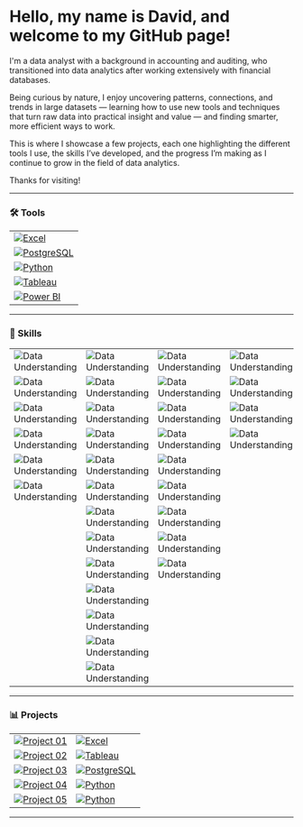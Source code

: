 # Hello, my name is David, and welcome to my GitHub page!

I'm a data analyst with a background in accounting and auditing, who transitioned into data analytics after working extensively with financial databases.

Being curious by nature, I enjoy uncovering patterns, connections, and trends in large datasets — learning how to use new tools and techniques that turn raw data into practical insight and value — and finding smarter, more efficient ways to work.

This is where I showcase a few projects, each one highlighting the different tools I use, the skills I’ve developed, and the progress I’m making as I continue to grow in the field of data analytics.

Thanks for visiting!

---

### 🛠️ Tools <!--& Technologies-->
<table>
  <tr><td><a href="#"><img src="https://img.shields.io/badge/Excel-%23217346?style=plastic&logo=microsoft-excel&logoColor=white" alt="Excel"></a></td></tr>
  <tr><td><a href="#"><img src="https://img.shields.io/badge/PostgreSQL-336791?style=plastic&logo=postgresql&logoColor=white" alt="PostgreSQL"></a></td></tr>
  <tr><td><a href="#"><img src="https://img.shields.io/badge/Python-3776AB?style=plastic&logo=python&logoColor=white" alt="Python"></a></td></tr>
  <tr><td><a href="#"><img src="https://img.shields.io/badge/Tableau-1C4481?style=plastic&logo=tableau&logoColor=white" alt="Tableau"></a></td></tr>
  <tr><td><a href="#"><img src="https://img.shields.io/badge/Power%20BI-F2C811?style=plastic&logo=power-bi&logoColor=black" alt="Power BI"></a></td></tr>
</table>

---

### 🧠 Skills
<table>
    <tr>
      <td><img src="https://img.shields.io/badge/Data-Understanding-2E7D32?style=plastic&logo=data&logoColor=white" alt="Data Understanding"></td>
      <td><img src="https://img.shields.io/badge/Data-Preparation-1565C0?style=plastic&logo=data&logoColor=white" alt="Data Understanding"></td>
      <td><img src="https://img.shields.io/badge/Data-Analysis-4527A0?style=plastic&logo=data&logoColor=white" alt="Data Understanding"></td>
      <td><img src="https://img.shields.io/badge/Data-Communication-00796B?style=plastic&logo=data&logoColor=white" alt="Data Understanding"></td>
    </tr>
    <tr>
      <td><img src="https://img.shields.io/badge/Data%20Description-4CAF50?style=plastic&logo=data&logoColor=white" alt="Data Understanding"></td>
      <td><img src="https://img.shields.io/badge/Data%20Exploration-2196F3?style=plastic&logo=data&logoColor=white" alt="Data Understanding"></td>
      <td><img src="https://img.shields.io/badge/Exploratory%20Data%20Analysis-673AB7?style=plastic&logo=data&logoColor=white" alt="Data Understanding"></td>
      <td><img src="https://img.shields.io/badge/Visualization-26A69A?style=plastic&logo=data&logoColor=white" alt="Data Understanding"></td>
    </tr>
    <tr>
      <td><img src="https://img.shields.io/badge/ERD%20Creation-4CAF50?style=plastic&logo=data&logoColor=white" alt="Data Understanding"></td>
      <td><img src="https://img.shields.io/badge/Data%20Wrangling-2196F3?style=plastic&logo=data&logoColor=white" alt="Data Understanding"></td>
      <td><img src="https://img.shields.io/badge/Descriptive%20Statistics-673AB7?style=plastic&logo=data&logoColor=white" alt="Data Understanding"></td>
      <td><img src="https://img.shields.io/badge/Presentation-26A69A?style=plastic&logo=data&logoColor=white" alt="Data Understanding"></td>
    </tr>
    <tr>
      <td><img src="https://img.shields.io/badge/Metadata%20Documentation-4CAF50?style=plastic&logo=data&logoColor=white" alt="Data Understanding"></td>
      <td><img src="https://img.shields.io/badge/Data%20Cleaning-2196F3?style=plastic&logo=data&logoColor=white" alt="Data Understanding"></td>
      <td><img src="https://img.shields.io/badge/Segmentation-673AB7?style=plastic&logo=data&logoColor=white" alt="Data Understanding"></td>
      <td><img src="https://img.shields.io/badge/Storytelling-26A69A?style=plastic&logo=data&logoColor=white" alt="Data Understanding"></td>
    </tr>
    <tr>
      <td><img src="https://img.shields.io/badge/Data%20Profiling-4CAF50?style=plastic&logo=data&logoColor=white" alt="Data Understanding"></td>
      <td><img src="https://img.shields.io/badge/Quality%20Checks-2196F3?style=plastic&logo=data&logoColor=white" alt="Data Understanding"></td>
      <td><img src="https://img.shields.io/badge/Profiling-673AB7?style=plastic&logo=data&logoColor=white" alt="Data Understanding"></td>
      <td></td>
    </tr>
    <tr>
      <td><img src="https://img.shields.io/badge/Integrity%20Checks-4CAF50?style=plastic&logo=data&logoColor=white" alt="Data Understanding"></td>
      <td><img src="https://img.shields.io/badge/Business%20Rule%20Validation-2196F3?style=plastic&logo=data&logoColor=white" alt="Data Understanding"></td>
      <td><img src="https://img.shields.io/badge/Trend%20Analysis-673AB7?style=plastic&logo=data&logoColor=white" alt="Data Understanding"></td>
      <td></td>
    </tr>
    <tr>
      <td></td>
      <td><img src="https://img.shields.io/badge/Subsetting-2196F3?style=plastic&logo=data&logoColor=white" alt="Data Understanding"></td>
      <td><img src="https://img.shields.io/badge/Statistical%20Analysis-673AB7?style=plastic&logo=data&logoColor=white" alt="Data Understanding"></td>
      <td></td>
    </tr>
    <tr>
      <td></td>
      <td><img src="https://img.shields.io/badge/Grouping-2196F3?style=plastic&logo=data&logoColor=white" alt="Data Understanding"></td>
      <td><img src="https://img.shields.io/badge/Hypothesis%20Testing-673AB7?style=plastic&logo=data&logoColor=white" alt="Data Understanding"></td>
      <td></td>
    </tr>
    <tr>
      <td></td>
      <td><img src="https://img.shields.io/badge/Aggregation-2196F3?style=plastic&logo=data&logoColor=white" alt="Data Understanding"></td>
      <td><img src="https://img.shields.io/badge/Forecasting-673AB7?style=plastic&logo=data&logoColor=white" alt="Data Understanding"></td>
      <td></td>
    </tr>
    <tr>
      <td></td>
      <td><img src="https://img.shields.io/badge/Deriving%20New%20Variables-2196F3?style=plastic&logo=data&logoColor=white" alt="Data Understanding"></td>
      <td></td>
      <td></td>
    </tr>
    <tr>
      <td></td>
      <td><img src="https://img.shields.io/badge/Data%20Merging-2196F3?style=plastic&logo=data&logoColor=white" alt="Data Understanding"></td>
      <td></td>
      <td></td>
    </tr>
    <tr>
      <td></td>
      <td><img src="https://img.shields.io/badge/Data%20Integration-2196F3?style=plastic&logo=data&logoColor=white" alt="Data Understanding"></td>
      <td></td>
      <td></td>
    </tr>
    <tr>
      <td></td>
      <td><img src="https://img.shields.io/badge/Data%20Transformation-2196F3?style=plastic&logo=data&logoColor=white" alt="Data Understanding"></td>
      <td></td>
      <td></td>
    </tr>
</table>

---

### 📊 Projects 

<!--[![List of Project](https://img.shields.io/badge/Projects-555?style=plastic)](#) | [![Main Tool](https://img.shields.io/badge/Main_Tool-555?style=plastic)](#)-->
<table>
  <tr>
    <td>
      <a href="https://github.com/davidgriesel/01_video_game_market_analysis">
        <img src="https://img.shields.io/badge/01-Video_Game_Analysis-blue?style=plastic" alt="Project 01">
      </a>
    </td>
    <td>
      <a href="#"><img src="https://img.shields.io/badge/Excel-%23217346?style=plastic&logo=microsoft-excel&logoColor=white" alt="Excel"></a>
    </td>
  </tr>
  <tr>
    <td>
      <a href="https://github.com/davidgriesel/02_flu_risk_forecasting">
        <img src="https://img.shields.io/badge/02-Flu_Risk_Forecasting-green?style=plastic" alt="Project 02">
      </a>
    </td>
    <td>
      <a href="#"><img src="https://img.shields.io/badge/Tableau-1C4481?style=plastic&logo=tableau&logoColor=white" alt="Tableau"></a>
    </td>
  </tr>
  <tr>
    <td>
      <a href="https://github.com/davidgriesel/03_streaming_service_database_queries">
        <img src="https://img.shields.io/badge/03-Streaming_DB_Queries-yellow?style=plastic" alt="Project 03">
      </a>
    </td>
    <td>
      <a href="#"><img src="https://img.shields.io/badge/PostgreSQL-336791?style=plastic&logo=postgresql&logoColor=white" alt="PostgreSQL"></a>
    </td>
  </tr>
  <tr>
    <td>
      <a href="https://github.com/davidgriesel/04_customer_segmentation_behavioural_analysis">
        <img src="https://img.shields.io/badge/04-Customer_Segmentation-orange?style=plastic" alt="Project 04">
      </a>
    </td>
    <td>
      <a href="#"><img src="https://img.shields.io/badge/Python-3776AB?style=plastic&logo=python&logoColor=white" alt="Python"></a>
    </td>
  </tr>
  <tr>
    <td>
      <a href="https://github.com/davidgriesel/06_coffee_quality_modelling">
        <img src="https://img.shields.io/badge/05-Coffee_Modelling-brown?style=plastic" alt="Project 05">
      </a>
    </td>
    <td>
      <a href="#"><img src="https://img.shields.io/badge/Python-3776AB?style=plastic&logo=python&logoColor=white" alt="Python"></a>
    </td>
  </tr>
</table>

---

<!--

[![Data Understanding](https://img.shields.io/badge/Data-Understanding-4CAF50)](#)

- [![Data Description](https://img.shields.io/badge/Data%20Description-4CAF50)](#)
- [![ERD Creation](https://img.shields.io/badge/ERD%20Creation-4CAF50)](#)
- [![Metadata Documentation](https://img.shields.io/badge/Metadata%20Documentation-4CAF50)](#)
- [![Data Profiling](https://img.shields.io/badge/Data%20Profiling-4CAF50)](#)
- [![Integrity Checks](https://img.shields.io/badge/Integrity%20Checks-4CAF50)](#)
<br>

[![Data Preparation](https://img.shields.io/badge/Data-Preparation-2196F3)](#)

- [![Data Exploration](https://img.shields.io/badge/Data%20Exploration-2196F3)](#)
- [![Data Wrangling](https://img.shields.io/badge/Data%20Wrangling-2196F3)](#)
- [![Data Cleaning](https://img.shields.io/badge/Data%20Cleaning-2196F3)](#)
- [![Quality Checks](https://img.shields.io/badge/Quality%20Checks-2196F3)](#)
- [![Business Rule Validation](https://img.shields.io/badge/Business%20Rule%20Validation-2196F3)](#)
- [![Subsetting](https://img.shields.io/badge/Subsetting-2196F3)](#)
- [![Grouping](https://img.shields.io/badge/Grouping-2196F3)](#)
- [![Aggregation](https://img.shields.io/badge/Aggregation-2196F3)](#) 
- [![Deriving New Variables](https://img.shields.io/badge/Deriving%20New%20Variables-2196F3)](#)
- [![Data Merging](https://img.shields.io/badge/Data%20Merging-2196F3)](#)
- [![Data Integration](https://img.shields.io/badge/Data%20Integration-2196F3)](#)
- [![Data Transformation](https://img.shields.io/badge/Data%20Transformation-2196F3)](#)
<br>

[![Data Analysis](https://img.shields.io/badge/Data-Analysis-673AB7)](#)

- [![Exploratory Data Analysis](https://img.shields.io/badge/Exploratory%20Data%20Analysis-673AB7)](#)
- [![Descriptive Statistics](https://img.shields.io/badge/Descriptive%20Statistics-673AB7)](#)
- [![Segmentation](https://img.shields.io/badge/Segmentation-673AB7)](#)
- [![Profiling](https://img.shields.io/badge/Profiling-673AB7)](#)
- [![Trend Analysis](https://img.shields.io/badge/Trend%20Analysis-673AB7)](#)
- [![Statistical Analysis](https://img.shields.io/badge/Statistical%20Analysis-673AB7)](#)
- [![Hypothesis Testing](https://img.shields.io/badge/Hypothesis%20Testing-673AB7)](#)
- [![Forecasting](https://img.shields.io/badge/Forecasting-673AB7)](#)
<br>

[![Data Communication](https://img.shields.io/badge/Data-Communication-26A69A)](#)

- [![Visualization](https://img.shields.io/badge/Visualization-26A69A)](#)
- [![Presentation](https://img.shields.io/badge/Presentation-26A69A)](#)
- [![Storytelling](https://img.shields.io/badge/Storytelling-26A69A)](#)
-->




